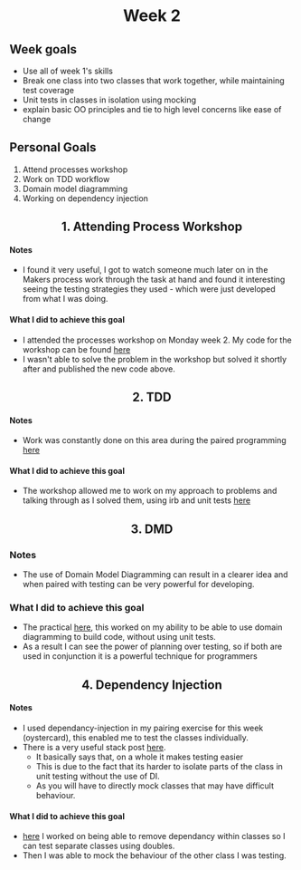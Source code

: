 <h1 align="center">Week 2</h1>

## Week goals
- Use all of week 1's skills
- Break one class into two classes that work together, while maintaining test coverage
- Unit tests in classes in isolation using mocking
- explain basic OO principles and tie to high level concerns like ease of change

## Personal Goals
1. Attend processes workshop
2. Work on TDD workflow
3. Domain model diagramming
4. Working on dependency injection

<h2 align="center">1. Attending Process Workshop</h2>

#### Notes
- I found it very useful, I got to watch someone much later on in the Makers process work through the task at hand and found it interesting seeing the testing strategies they used - which were just developed from what I was doing.

#### What I did to achieve this goal
- I attended the processes workshop on Monday week 2. My code for the workshop can be found [here](https://github.com/DillonBarker/processes-workshops/tree/master/middle_letter)
- I wasn't able to solve the problem in the workshop but solved it shortly after and published the new code above.

<h2 align="center">2. TDD</h2>

#### Notes
- Work was constantly done on this area during the paired programming [here](https://github.com/DillonBarker/takeaway-challenge)

#### What I did to achieve this goal
- The workshop allowed me to work on my approach to problems and talking through as I solved them, using irb and unit tests [here](https://github.com/DillonBarker/processes-workshops/tree/master/middle_letter)

<h2 align="center">3. DMD</h2>

### Notes
- The use of Domain Model Diagramming can result in a clearer idea and when paired with testing can be very powerful for developing.

### What I did to achieve this goal
- The practical [here](https://github.com/DillonBarker/week2/tree/master/notebook), this worked on my ability to be able to use domain diagramming to build code, without using unit tests.
- As a result I can see the power of planning over testing, so if both are used in conjunction it is a powerful technique for programmers

<h2 align="center">4. Dependency Injection</h2>

#### Notes
- I used dependancy-injection in my pairing exercise for this week (oystercard), this enabled me to test the classes individually.
- There is a very useful stack post [here](https://stackoverflow.com/questions/130794/what-is-dependency-injection).
  - It basically says that, on a whole it makes testing easier
  - This is due to the fact that its harder to isolate parts of the class in unit testing without the use of DI.
  - As you will have to directly mock classes that may have difficult behaviour.


#### What I did to achieve this goal
- [here](https://github.com/DillonBarker/week2/tree/master/dependency_injection) I worked on being able to remove dependancy within classes so I can test separate classes using doubles.
- Then I was able to mock the behaviour of the other class I was testing.
